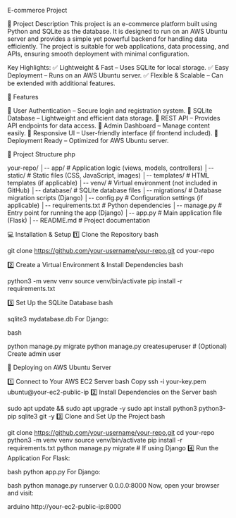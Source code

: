 E-commerce Project

📝 Project Description
This project is an e-commerce platform built using Python and SQLite as the database. It is designed to run on an AWS Ubuntu server and provides a simple yet powerful backend for handling data efficiently. The project is suitable for web applications, data processing, and APIs, ensuring smooth deployment with minimal configuration.

Key Highlights:
✅ Lightweight & Fast – Uses SQLite for local storage.
✅ Easy Deployment – Runs on an AWS Ubuntu server.
✅ Flexible & Scalable – Can be extended with additional features.

🚀 Features

🔹 User Authentication – Secure login and registration system.
🔹 SQLite Database – Lightweight and efficient data storage.
🔹 REST API – Provides API endpoints for data access.
🔹 Admin Dashboard – Manage content easily.
🔹 Responsive UI – User-friendly interface (if frontend included).
🔹 Deployment Ready – Optimized for AWS Ubuntu server.

📂 Project Structure
php

your-repo/
│-- app/             # Application logic (views, models, controllers)
│-- static/          # Static files (CSS, JavaScript, images)
│-- templates/       # HTML templates (if applicable)
│-- venv/            # Virtual environment (not included in GitHub)
│-- database/        # SQLite database files
│-- migrations/      # Database migration scripts (Django)
│-- config.py        # Configuration settings (if applicable)
│-- requirements.txt # Python dependencies
│-- manage.py        # Entry point for running the app (Django)
│-- app.py           # Main application file (Flask)
│-- README.md        # Project documentation


💻 Installation & Setup
1️⃣ Clone the Repository
bash

git clone https://github.com/your-username/your-repo.git
cd your-repo

2️⃣ Create a Virtual Environment & Install Dependencies
bash

python3 -m venv venv
source venv/bin/activate
pip install -r requirements.txt

3️⃣ Set Up the SQLite Database
bash

sqlite3 mydatabase.db
For Django:

bash

python manage.py migrate
python manage.py createsuperuser  # (Optional) Create admin user

🚀 Deploying on AWS Ubuntu Server

1️⃣ Connect to Your AWS EC2 Server
bash
Copy
ssh -i your-key.pem ubuntu@your-ec2-public-ip
2️⃣ Install Dependencies on the Server
bash

sudo apt update && sudo apt upgrade -y
sudo apt install python3 python3-pip sqlite3 git -y
3️⃣ Clone and Set Up the Project
bash

git clone https://github.com/your-username/your-repo.git
cd your-repo
python3 -m venv venv
source venv/bin/activate
pip install -r requirements.txt
python manage.py migrate  # If using Django
4️⃣ Run the Application
For Flask:

bash
python app.py
For Django:

bash
python manage.py runserver 0.0.0.0:8000
Now, open your browser and visit:

arduino
http://your-ec2-public-ip:8000
